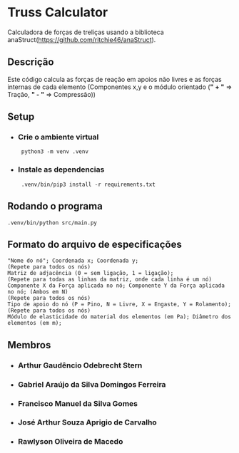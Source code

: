 # Truss Calculator
Calculadora de forças de treliças usando a biblioteca anaStruct(https://github.com/ritchie46/anaStruct).

## Descrição
Este código calcula as forças de reação em apoios não livres e as forças internas de cada elemento (Componentes x,y e o módulo orientado (<b>" + "</b> => Tração, <b>" - "</b> => Compressão))

## Setup

 - ### Crie o ambiente virtual
        python3 -m venv .venv
 - ### Instale as dependencias
        .venv/bin/pip3 install -r requirements.txt

## Rodando o programa
    .venv/bin/python src/main.py

## Formato do arquivo de especificações
    "Nome do nó"; Coordenada x; Coordenada y;
    (Repete para todos os nós)
    Matriz de adjacência (0 = sem ligação, 1 = ligação);
    (Repete para todas as linhas da matriz, onde cada linha é um nó)
    Componente X da Força aplicada no nó; Componente Y da Força aplicada no nó; (Ambos em N)
    (Repete para todos os nós)
    Tipo de apoio do nó (P = Pino, N = Livre, X = Engaste, Y = Rolamento);
    (Repete para todos os nós)
    Módulo de elasticidade do material dos elementos (em Pa); Diâmetro dos elementos (em m);

## Membros
- ### Arthur Gaudêncio Odebrecht Stern
- ### Gabriel Araújo da Silva Domingos Ferreira
- ### Francisco Manuel da Silva Gomes
- ### José Arthur Souza Aprigio de Carvalho
- ### Rawlyson Oliveira de Macedo